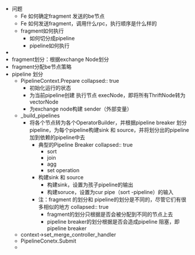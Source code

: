 - 问题
	- Fe 如何确定fragment 发送的be节点
	- Fe 如何发送fragment，调用什么rpc，执行顺序是什么样的
	- fragment如何执行
		- 如何切分成pipeline
		- pipeline如何执行
-
- fragment划分：根据exchange Node划分
- fragment分配be节点策略
- pipeline 划分
	- PipelineContext.Prepare
	  collapsed:: true
		- 初始化运行的状态
		- 为当前pipeline创建 执行节点 execNode，即将所有ThriftNode转为vectorNode
		- 为exchange node构建 sender（外部变量）
	- _build_pipelines
		- 将各个节点转为各个OperatorBuilder，并根据pipeline breaker 划分pipeline，为每个pipeline构建sink 和 source，并将划分出的pipeline加到依赖的pipeline中去
			- 典型的Pipeline Breaker
			  collapsed:: true
				- sort
				- join
				- agg
				- set operation
			- 构建sink 和 source
				- 构建sink，设置为孩子pipeline的输出
				- 构建soruce，设置为cur pipe（sort -pipeline）的输入
			- 注：fragment 的划分和 pipeline的划分是不同的，尽管它们有很多相似的地方
			  collapsed:: true
				- fragment的划分只根据是否会被分配到不同的节点上去
				- pipeline breaker的划分根据是否会造成pipeline 阻塞，即pipeline breaker
	- context->set_merge_controller_handler
	- PipelineConetx.Submit
	-